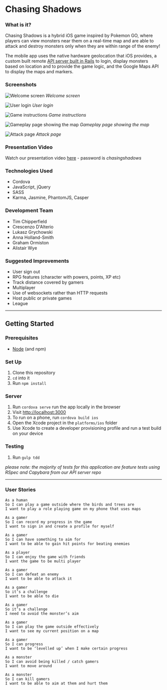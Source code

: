 # Chasing Shadows

### What is it?
Chasing Shadows is a hybrid iOS game inspired by Pokemon GO, where players can view monsters near them on a real-time map and are able to attack and destroy monsters only when they are within range of the enemy!

The mobile app uses the native hardware geolocation that iOS provides, a custom built remote [API server built in Rails](https://github.com/gtormiston/chasing_shadows_api_server/) to login, display monsters based on location and to provide the game logic, and the Google Maps API to display the maps and markers.

### Screenshots
![Welcome screen](/screenshots/screen-1.png)
_Welcome screen_

![User login](/screenshots/screen-2.png)
_User login_

![Game instructions](/screenshots/screen-3.png)
_Game instructions_

![Gameplay page showing the map](/screenshots/screen-2.png)
_Gameplay page showing the map_

![Attack page](/screenshots/screen-2.png)
_Attack page_

### Presentation Video
Watch our presentation video [here](https://vimeo.com/177813947) - password is *chasingshadows*

### Technologies Used
+ Cordova
+ JavaScript, jQuery
+ SASS
+ Karma, Jasmine, PhantomJS, Casper

### Development Team
+ Tim Chipperfield
+ Crescenzo D'Alterio
+ Lukasz Grychowski
+ Anna Holland-Smith
+ Graham Ormiston
+ Alistair Wye

### Suggested Improvements
+ User sign out
+ RPG features (character with powers, points, XP etc)
+ Track distance covered by gamers
+ Multiplayer
+ Use of websockets rather than HTTP requests
+ Host public or private games
+ League

---

## Getting Started

### Prerequisites
- [Node](https://nodejs.org/en/) (and npm)

### Set Up
1. Clone this repository
2. `cd` into it
3. Run `npm install`

### Server
1. Run `cordova serve` run the app locally in the browser
2. Visit [http://localhost:3000](http://localhost:3000)
3. To run on a phone, run `cordova build ios`
4. Open the Xcode project in the `platforms/ios` folder
5. Use Xcode to create a developer provisioning profile and run a test build on your device

### Testing
1. Run `gulp tdd`

*please note: the majority of tests for this application are feature tests using RSpec and Capybara from our API server repo*

---

### User Stories

```text
As a human
So I can play a game outside where the birds and trees are
I want to play a role playing game on my phone that uses maps
```

```text
As a gamer
So I can record my progress in the game
I want to sign in and create a profile for myself
```

```text
As a gamer
So I can have something to aim for
I want to be able to gain hit points for beating enemies
```

```text
As a player
So I can enjoy the game with friends
I want the game to be multi player
```

```text
As a gamer
So I can defeat an enemy
I want to be able to attack it
```

```text
As a gamer
So it’s a challenge
I want to be able to die
```

```text
As a gamer
So it’s a challenge
I need to avoid the monster’s aim
```

```text
As a gamer
So I can play the game outside effectively
I want to see my current position on a map
```

```text
As a gamer
So I can progress
I want to be ‘levelled up’ when I make certain progress
```

```text
As a monster
So I can avoid being killed / catch gamers
I want to move around
```

```text
As a monster
So I can kill gamers
I want to be able to aim at them and hurt them
```
